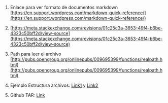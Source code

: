 1. Enlace para ver formato de documentos markdown [https://en.support.wordpress.com/markdown-quick-reference/](https://en.support.wordpress.com/markdown-quick-reference/)

2. [https://meta.stackexchange.com/revisions/01c25c3a-3653-49f4-b6be-4323c50bff2d/view-source](https://meta.stackexchange.com/revisions/01c25c3a-3653-49f4-b6be-4323c50bff2d/view-source)

3. Path para leer el archivo [http://pubs.opengroup.org/onlinepubs/009695399/functions/realpath.html](http://pubs.opengroup.org/onlinepubs/009695399/functions/realpath.html)

4. Ejemplo Estructura archivos: [Link1](http://www.c4learn.com/c-programming/c-file-structure-and-file-pointer/) y [Link2](https://stackoverflow.com/questions/19486747/extract-archived-file-in-c-programming)

5. Github TAR: [Link](https://github.com/calccrypto/tar)
